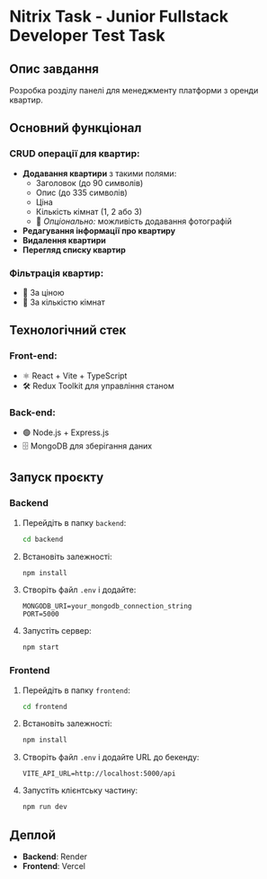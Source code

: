 # Nitrix Task - Junior Fullstack Developer Test Task

## Опис завдання
Розробка розділу панелі для менеджменту платформи з оренди квартир.

## Основний функціонал
### **CRUD операції для квартир:**
- **Додавання квартири** з такими полями:
  - Заголовок (до 90 символів)
  - Опис (до 335 символів)
  - Ціна
  - Кількість кімнат (1, 2 або 3)
  - 📌 *Опціонально:* можливість додавання фотографій
- **Редагування інформації про квартиру**
- **Видалення квартири**
- **Перегляд списку квартир**

### **Фільтрація квартир:**
- 🔎 За ціною
- 🔎 За кількістю кімнат

## Технологічний стек
### **Front-end:**
- ⚛️ React + Vite + TypeScript
- 🛠 Redux Toolkit для управління станом

### **Back-end:**
- 🟢 Node.js + Express.js
- 🗄 MongoDB для зберігання даних

## Запуск проєкту
### **Backend**
1. Перейдіть в папку `backend`:
   ```sh
   cd backend
   ```
2. Встановіть залежності:
   ```sh
   npm install
   ```
3. Створіть файл `.env` і додайте:
   ```env
   MONGODB_URI=your_mongodb_connection_string
   PORT=5000
   ```
4. Запустіть сервер:
   ```sh
   npm start
   ```

### **Frontend**
1. Перейдіть в папку `frontend`:
   ```sh
   cd frontend
   ```
2. Встановіть залежності:
   ```sh
   npm install
   ```
3. Створіть файл `.env` і додайте URL до бекенду:
   ```env
   VITE_API_URL=http://localhost:5000/api
   ```
4. Запустіть клієнтську частину:
   ```sh
   npm run dev
   ```

## Деплой
- **Backend**: Render
- **Frontend**: Vercel
